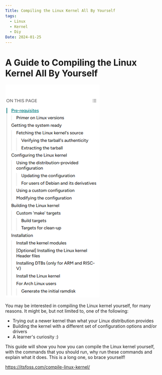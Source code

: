 ```yaml
---
Title: Compiling the Linux Kernel All By Yourself
tags:
  - Linux
  - Kernel
  - Diy
Date: 2024-01-25
---
```

# A Guide to Compiling the Linux Kernel All By Yourself
![](../_asset/Pasted%20image%2020240131151440.png)

You may be interested in compiling the Linux kernel yourself, for many reasons. It might be, but not limited to, one of the following:

- Trying out a newer kernel than what your Linux distribution provides
- Building the kernel with a different set of configuration options and/or drivers
- A learner's curiosity :)

This guide will show you how you can compile the Linux kernel yourself, with the commands that you should run, why run these commands and explain what it does. This is a long one, so brace yourself!

https://itsfoss.com/compile-linux-kernel/

